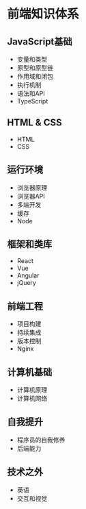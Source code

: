 # 前端知识体系

## JavaScript基础
- 变量和类型
- 原型和原型链
- 作用域和闭包
- 执行机制
- 语法和API
- TypeScript

## HTML & CSS
- HTML
- CSS

## 运行环境
- 浏览器原理
- 浏览器API
- 多端开发
- 缓存
- Node

## 框架和类库
- React
- Vue
- Angular
- jQuery

## 前端工程
- 项目构建
- 持续集成
- 版本控制
- Nginx

## 计算机基础
- 计算机原理
- 计算机网络

## 自我提升
- 程序员的自我修养
- 后端能力

## 技术之外
- 英语
- 交互和视觉

